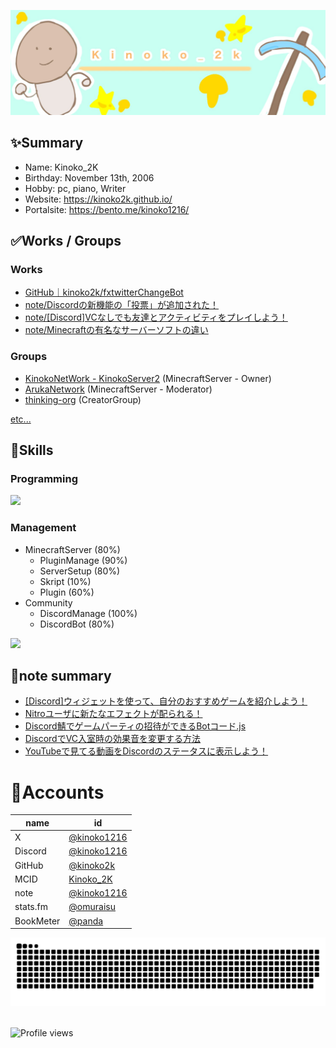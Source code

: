 <p class="profile-img" align="center">
 <img src="kinoko-header2.jpeg" width=800>
</p>

## ✨Summary
- Name: Kinoko_2K
- Birthday: November 13th, 2006
- Hobby: pc, piano, Writer
- Website: https://kinoko2k.github.io/
- Portalsite: https://bento.me/kinoko1216/

## ✅Works / Groups
### Works
- [GitHub｜kinoko2k/fxtwitterChangeBot](https://github.com/kinoko2k/fxtwitterChangeBot)
- [note/Discordの新機能の「投票」が追加された！](https://note.com/kinoko1216/n/n78b37bd3b50d)
- [note/[Discord]VCなしでも友達とアクティビティをプレイしよう！](https://note.com/kinoko1216/n/nbf6ba5ef97cc)
- [note/Minecraftの有名なサーバーソフトの違い](https://note.com/kinoko1216/n/nc627dbd2bc7a)

### Groups
- [KinokoNetWork - KinokoServer2](https://seesaawiki.jp/kinokoserver2/) (MinecraftServer - Owner)
- [ArukaNetwork](https://disboard.org/ja/server/1168232472287395880) (MinecraftServer - Moderator)
- [thinking-org](https://www.thinking-grp.org/) (CreatorGroup)

[etc...](<https://github.com/kinoko2k/kinoko2k/blob/main/History.md>)

## 🔨Skills
### Programming
<img src="https://skillicons.dev/icons?i=html,css,javascript,java,python,git,markdown" />

### Management
- MinecraftServer (80%)
    - PluginManage (90%)
    - ServerSetup (80%)
    - Skript (10%)
    - Plugin (60%)
- Community
  - DiscordManage (100%)
  - DiscordBot (80%)

<!-- ![Anurag's GitHub stats](https://github-readme-stats.vercel.app/api?username=kinoko2k&bg_color=30,e96443,904e95&title_color=fff&text_color=fff) -->
![](http://github-profile-summary-cards.vercel.app/api/cards/profile-details?username=kinoko2k&theme=gruvbox)

## 📝note summary
<!-- BLOG-POST-LIST:START -->
- [[Discord]ウィジェットを使って、自分のおすすめゲームを紹介しよう！](https://note.com/kinoko1216/n/na17ed82ca142)
- [Nitroユーザに新たなエフェクトが配られる！](https://note.com/kinoko1216/n/n7d313bb51e90)
- [Discord鯖でゲームパーティの招待ができるBotコード.js](https://note.com/kinoko1216/n/n157c6cc5a141)
- [DiscordでVC入室時の効果音を変更する方法](https://note.com/kinoko1216/n/n31f460b536ee)
- [YouTubeで見てる動画をDiscordのステータスに表示しよう！](https://note.com/kinoko1216/n/nee17aeaef23e)
<!-- BLOG-POST-LIST:END -->

# 🍨Accounts
| name | id |
| --- | --- |
| X | [@kinoko1216](https://twitter.com/kinoko1216/) |
| Discord | [@kinoko1216](https://discord.com/users/925245386568896564) |
| GitHub | [@kinoko2k](https://github.com/kinoko2k) |
| MCID | [Kinoko_2K](https://ja.namemc.com/profile/Kinoko_2K.1) |
| note | [@kinoko1216](https://note.com/kinoko1216) |
| stats.fm | [@omuraisu](https://web.stats.fm/omuraisu) |
| BookMeter | [@panda](https://bookmeter.com/users/1402914) |

<picture>
  <source media="(prefers-color-scheme: dark)" srcset="https://raw.githubusercontent.com/kinoko2k/kinoko2k/main/img/snake-dark.svg">
  <source media="(prefers-color-scheme: light)" srcset="https://raw.githubusercontent.com/kinoko2k/kinoko2k/main/img/snake.svg">
  <img alt="github contribution grid snake animation" src="https://raw.githubusercontent.com/kinoko2k/kinoko2k/main/img/snake.svg">
</picture>

<br>

<br>

![Profile views](https://komarev.com/ghpvc/?username=kinoko2k)

<!-- ![Metrics](https://metrics.lecoq.io/kinoko2k?template=classic&isocalendar=1&languages=1&achievements=1&repositories=1&activity=1&base=header%2C%20activity%2C%20community%2C%20repositories%2C%20metadata&base.indepth=false&base.hireable=false&base.skip=false&repositories.batch=100&repositories.forks=false&repositories.affiliations=owner&isocalendar=false&isocalendar.duration=half-year&languages=false&languages.ignored=html%2Ccss%2Cjava%2Cjavascript%2Cmarkdown&languages.limit=8&languages.threshold=0%25&languages.other=false&languages.colors=github&languages.sections=most-used&languages.indepth=false&languages.analysis.timeout=15&languages.analysis.timeout.repositories=7.5&languages.categories=markup%2C%20programming&languages.recent.categories=markup%2C%20programming&languages.recent.load=300&languages.recent.days=14&repositories=false&repositories.featured=KinokoServer%2Fdocuments%2CJankenWeb%2CPunishment-Program%2CSentenceGenerator&repositories.pinned=0&repositories.starred=0&repositories.random=0&repositories.order=featured%2C%20pinned%2C%20starred%2C%20random&achievements=false&achievements.threshold=C&achievements.secrets=true&achievements.display=detailed&achievements.limit=5&activity=false&activity.limit=5&activity.load=300&activity.days=14&activity.visibility=all&activity.timestamps=false&activity.filter=all&config.timezone=Asia%2FTokyo) -->
<!-- ![Anurag's GitHub stats](https://github-readme-stats.vercel.app/api?username=kinoko2k&show_icons=true&theme=gruvbox) -->
<!-- ![Anurag's GitHub stats](https://github-readme-stats.vercel.app/api?username=kinoko2k&bg_color=30,e96443,904e95&title_color=fff&text_color=fff) -->

<!-- 2 -->
